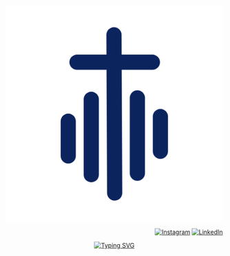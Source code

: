 <p align="center">
  <img src="logo-d.png" alt="WorshipBuddy Logo" style="display: block; margin: auto;" />
</p>

<p align="right">
  <a href="https://www.instagram.com/worshipbuddy" title="Instagram"><img src="https://img.shields.io/badge/Follow-Instagram-%237C3AED?style=flat-square&logo=instagram" alt="Instagram"></a>
  <a href="https://www.linkedin.com/company/worshipbuddy/" title="LinkedIn"><img src="https://img.shields.io/badge/Follow-LinkedIn-%233b5998?style=flat-square&logo=linkedin" alt="LinkedIn"></a>
</p>

<p align="center">
  <a href="https://git.io/typing-svg"><img src="https://readme-typing-svg.demolab.com?font=Fira+Code&size=30&pause=1000&color=B5C4FF&multiline=true&width=1400&lines=Software+dedicated+to+empowering+churches+through+technology." alt="Typing SVG" /></a>
</p>

<!--

**Here are some ideas to get you started:**

🙋‍♀️ A short introduction - what is your organization all about?
🌈 Contribution guidelines - how can the community get involved?
👩‍💻 Useful resources - where can the community find your docs? Is there anything else the community should know?
🍿 Fun facts - what does your team eat for breakfast?
🧙 Remember, you can do mighty things with the power of [Markdown](https://docs.github.com/github/writing-on-github/getting-started-with-writing-and-formatting-on-github/basic-writing-and-formatting-syntax)
-->
